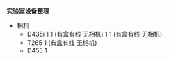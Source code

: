 **实验室设备整理**

- 相机
    - D435i     1  1  (有盒有线  无相机)  1  1    (有盒有线  无相机)                     
    - T265       1   (有盒有线  无相机)        
    - D455    1 











